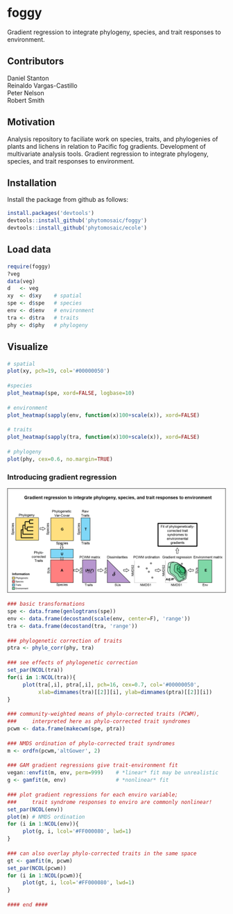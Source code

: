 # foggy

Gradient regression to integrate phylogeny, species, and trait responses to environment.


## Contributors

Daniel Stanton  
Reinaldo Vargas-Castillo  
Peter Nelson  
Robert Smith


## Motivation

Analysis repository to faciliate work on species, traits, and phylogenies of plants and lichens in relation to Pacific fog gradients.  Development of multivariate analysis tools. 
Gradient regression to integrate phylogeny, species, and trait responses to environment.


## Installation

Install the package from github as follows:
```r
install.packages('devtools')
devtools::install_github('phytomosaic/foggy')
devtools::install_github('phytomosaic/ecole')
```


## Load data

```r
require(foggy)
?veg
data(veg)
d   <- veg
xy  <- d$xy    # spatial
spe <- d$spe   # species
env <- d$env   # environment
tra <- d$tra   # traits
phy <- d$phy   # phylogeny
```

## Visualize

```r
# spatial
plot(xy, pch=19, col='#00000050')

#species
plot_heatmap(spe, xord=FALSE, logbase=10)

# environment
plot_heatmap(sapply(env, function(x)100+scale(x)), xord=FALSE)

# traits
plot_heatmap(sapply(tra, function(x)100+scale(x)), xord=FALSE)

# phylogeny
plot(phy, cex=0.6, no.margin=TRUE)

```

### Introducing gradient regression

![Gradient regression](https://github.com/phytomosaic/foggy/blob/master/.makefiles/workflow.png)

```r
### basic transformations
spe <- data.frame(genlogtrans(spe))
env <- data.frame(decostand(scale(env, center=F), 'range'))
tra <- data.frame(decostand(tra, 'range'))

### phylogenetic correction of traits
ptra <- phylo_corr(phy, tra)

### see effects of phylogenetic correction
set_par(NCOL(tra))
for(i in 1:NCOL(tra)){
     plot(tra[,i], ptra[,i], pch=16, cex=0.7, col='#00000050',
          xlab=dimnames(tra)[[2]][i], ylab=dimnames(ptra)[[2]][i])
}

### community-weighted means of phylo-corrected traits (PCWM),
###     interpreted here as phylo-corrected trait syndromes
pcwm <- data.frame(makecwm(spe, ptra))

### NMDS ordination of phylo-corrected trait syndromes
m <- ordfn(pcwm,'altGower', 2)

### GAM gradient regressions give trait-environment fit
vegan::envfit(m, env, perm=999)    # *linear* fit may be unrealistic 
g <- gamfit(m, env)                # *nonlinear* fit

### plot gradient regressions for each enviro variable;
###     trait syndrome responses to enviro are commonly nonlinear!
set_par(NCOL(env))
plot(m) # NMDS ordination
for (i in 1:NCOL(env)){
     plot(g, i, lcol='#FF000080', lwd=1)
}

### can also overlay phylo-corrected traits in the same space
gt <- gamfit(m, pcwm)
set_par(NCOL(pcwm))
for (i in 1:NCOL(pcwm)){
     plot(gt, i, lcol='#FF000080', lwd=1)
}

#### end ####
```




